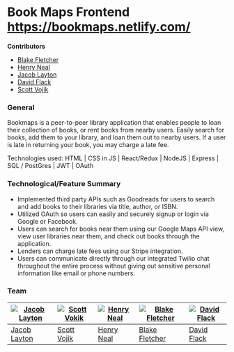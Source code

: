 # Book Maps Frontend https://bookmaps.netlify.com/

**Contributors**

- [Blake Fletcher](https://github.com/blkfltchr)
- [Henry Neal](https://github.com/henron1)
- [Jacob Layton](https://github.com/JacobLayton)
- [David Flack](https://github.com/Zooheck)
- [Scott Vojik](https://github.com/sk-vojik)

### General

Bookmaps is a peer-to-peer library application that enables people to loan their collection of books, or rent books from nearby users. Easily search for books, add them to your library, and loan them out to nearby users. If a user is late in returning your book, you may charge a late fee.

Technologies used: HTML | CSS in JS | React/Redux | NodeJS | Express | SQL / PostGres | JWT | OAuth

### Technological/Feature Summary

- Implemented third party APIs such as Goodreads for users to search and add books to their libraries via title, author, or ISBN.
- Utilized OAuth so users can easily and securely signup or login via Google or Facebook.
- Users can search for books near them using our Google Maps API view, view user libraries near them, and check out books through the application.
- Lenders can charge late fees using our Stripe integration.
- Users can communicate directly through our integrated Twilio chat throughout the entire process without giving out sensitive personal information like email or phone numbers.

### Team

| [![Jacob Layton](https://avatars0.githubusercontent.com/u/37566312?s=460&v=4)](https://github.com/JacobLayton) | [![Scott Vokik](https://avatars2.githubusercontent.com/u/42751802?s=460&v=4)](https://github.com/sk-vojik) | [![Henry Neal](images/team/hank.jpg)](https://github.com/henron1) | [![Blake Fletcher](https://avatars3.githubusercontent.com/u/27979651?s=400&v=4)](https://github.com/blkfltchr) | [![David Flack](images/team/david.jpg)](https://github.com/Zooheck) |
| -------------------------------------------------------------------------------------------------------------- | ---------------------------------------------------------------------------------------------------------- | ----------------------------------------------------------------- | -------------------------------------------------------------------------------------------------------------- | ------------------------------------------------------------------- |
| [Jacob Layton](https://github.com/JacobLayton)                                                                 | [Scott Vojik](https://github.com/sk-vojik)                                                                 | [Henry Neal](https://github.com/henron1)                          | [Blake Fletcher](https://github.com/blkfltchr)                                                                 | [David Flack](https://github.com/Zooheck)                           |
